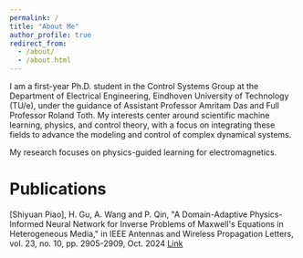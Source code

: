 ```yaml
---
permalink: /
title: "About Me"
author_profile: true
redirect_from: 
  - /about/
  - /about.html
---
```


I am a first-year Ph.D. student in the Control Systems Group at the Department of Electrical Engineering, Eindhoven University of Technology (TU/e), under the guidance of Assistant Professor Amritam Das and Full Professor Roland Toth.
My interests center around scientific machine learning, physics, and control theory, with a focus on integrating these fields to advance the modeling and control of complex dynamical systems.

My research focuses on physics-guided learning for electromagnetics.

Publications
======
[Shiyuan Piao], H. Gu, A. Wang and P. Qin, "A Domain-Adaptive Physics-Informed Neural Network for Inverse Problems of Maxwell's Equations in Heterogeneous Media," in IEEE Antennas and Wireless Propagation Letters, vol. 23, no. 10, pp. 2905-2909, Oct. 2024 [Link](https://pages.github.com/https://ieeexplore.ieee.org/document/10556605)

